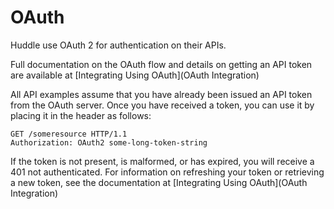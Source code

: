 # OAuth #

Huddle use OAuth 2 for authentication on their APIs.

Full documentation on the OAuth flow and details on getting an API token are available at [Integrating Using OAuth](OAuth Integration)

All API examples assume that you have already been issued an API token from the OAuth server. Once you have received a token, you can use it by placing it in the header as follows:

```
GET /someresource HTTP/1.1
Authorization: OAuth2 some-long-token-string
```

If the token is not present, is malformed, or has expired, you will receive a 401 not authenticated. For information on refreshing your token or retrieving a new token, see the documentation at [Integrating Using OAuth](OAuth Integration)
